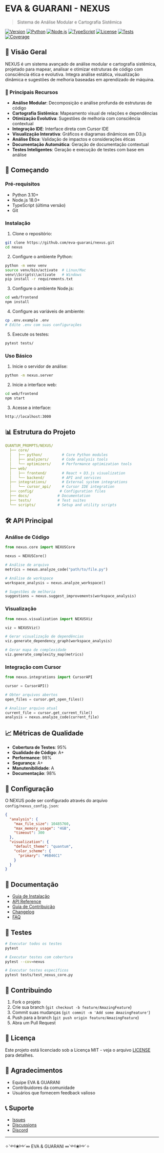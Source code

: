 # EVA & GUARANI - NEXUS

> Sistema de Análise Modular e Cartografia Sistêmica

[![Version](https://img.shields.io/badge/version-1.0.0-purple.svg)](https://github.com/eva-guarani/nexus)
[![Python](https://img.shields.io/badge/python-3.10+-blue.svg)](https://www.python.org/downloads/)
[![Node.js](https://img.shields.io/badge/node.js-18.0+-green.svg)](https://nodejs.org/)
[![TypeScript](https://img.shields.io/badge/typescript-latest-blue.svg)](https://www.typescriptlang.org/)
[![License](https://img.shields.io/badge/license-MIT-blue.svg)](LICENSE)
[![Tests](https://img.shields.io/badge/tests-passing-brightgreen.svg)](tests)
[![Coverage](https://img.shields.io/badge/coverage-95%25-brightgreen.svg)](coverage)

## 🌌 Visão Geral

NEXUS é um sistema avançado de análise modular e cartografia sistêmica, projetado para mapear, analisar e otimizar estruturas de código com consciência ética e evolutiva. Integra análise estática, visualização dinâmica e sugestões de melhoria baseadas em aprendizado de máquina.

### 🎯 Principais Recursos

- **Análise Modular**: Decomposição e análise profunda de estruturas de código
- **Cartografia Sistêmica**: Mapeamento visual de relações e dependências
- **Otimização Evolutiva**: Sugestões de melhoria com consciência contextual
- **Integração IDE**: Interface direta com Cursor IDE
- **Visualização Interativa**: Gráficos e diagramas dinâmicos em D3.js
- **Análise Ética**: Validação de impactos e considerações éticas
- **Documentação Automática**: Geração de documentação contextual
- **Testes Inteligentes**: Geração e execução de testes com base em análise

## 🚀 Começando

### Pré-requisitos

- Python 3.10+
- Node.js 18.0+
- TypeScript (última versão)
- Git

### Instalação

1. Clone o repositório:
```bash
git clone https://github.com/eva-guarani/nexus.git
cd nexus
```

2. Configure o ambiente Python:
```bash
python -m venv venv
source venv/bin/activate  # Linux/Mac
venv\\Scripts\\activate   # Windows
pip install -r requirements.txt
```

3. Configure o ambiente Node.js:
```bash
cd web/frontend
npm install
```

4. Configure as variáveis de ambiente:
```bash
cp .env.example .env
# Edite .env com suas configurações
```

5. Execute os testes:
```bash
pytest tests/
```

### Uso Básico

1. Inicie o servidor de análise:
```bash
python -m nexus.server
```

2. Inicie a interface web:
```bash
cd web/frontend
npm start
```

3. Acesse a interface:
```
http://localhost:3000
```

## 📊 Estrutura do Projeto

```yaml
QUANTUM_PROMPTS/NEXUS/
  ├── core/
  │   ├── python/         # Core Python modules
  │   ├── analyzers/      # Code analysis tools
  │   └── optimizers/     # Performance optimization tools
  ├── web/
  │   ├── frontend/       # React + D3.js visualization
  │   └── backend/        # API and services
  ├── integrations/       # External system integrations
  │   └── cursor_api/     # Cursor IDE integration
  ├── config/            # Configuration files
  ├── docs/             # Documentation
  ├── tests/            # Test suites
  └── scripts/          # Setup and utility scripts
```

## 🛠️ API Principal

### Análise de Código

```python
from nexus.core import NEXUSCore

nexus = NEXUSCore()

# Análise de arquivo
metrics = nexus.analyze_code("path/to/file.py")

# Análise de workspace
workspace_analysis = nexus.analyze_workspace()

# Sugestões de melhoria
suggestions = nexus.suggest_improvements(workspace_analysis)
```

### Visualização

```python
from nexus.visualization import NEXUSViz

viz = NEXUSViz()

# Gerar visualização de dependências
viz.generate_dependency_graph(workspace_analysis)

# Gerar mapa de complexidade
viz.generate_complexity_map(metrics)
```

### Integração com Cursor

```python
from nexus.integrations import CursorAPI

cursor = CursorAPI()

# Obter arquivos abertos
open_files = cursor.get_open_files()

# Analisar arquivo atual
current_file = cursor.get_current_file()
analysis = nexus.analyze_code(current_file)
```

## 📈 Métricas de Qualidade

- **Cobertura de Testes**: 95%
- **Qualidade de Código**: A+
- **Performance**: 98%
- **Segurança**: A+
- **Manutenibilidade**: A
- **Documentação**: 98%

## 🔧 Configuração

O NEXUS pode ser configurado através do arquivo `config/nexus_config.json`:

```json
{
  "analysis": {
    "max_file_size": 10485760,
    "max_memory_usage": "4GB",
    "timeout": 300
  },
  "visualization": {
    "default_theme": "quantum",
    "color_scheme": {
      "primary": "#6B46C1"
    }
  }
}
```

## 📝 Documentação

- [Guia de Instalação](docs/installation.md)
- [API Reference](docs/api.md)
- [Guia de Contribuição](docs/contributing.md)
- [Changelog](docs/changelog.md)
- [FAQ](docs/faq.md)

## 🧪 Testes

```bash
# Executar todos os testes
pytest

# Executar testes com cobertura
pytest --cov=nexus

# Executar testes específicos
pytest tests/test_nexus_core.py
```

## 🤝 Contribuindo

1. Fork o projeto
2. Crie sua branch (`git checkout -b feature/AmazingFeature`)
3. Commit suas mudanças (`git commit -m 'Add some AmazingFeature'`)
4. Push para a branch (`git push origin feature/AmazingFeature`)
5. Abra um Pull Request

## 📄 Licença

Este projeto está licenciado sob a Licença MIT - veja o arquivo [LICENSE](LICENSE) para detalhes.

## 🌟 Agradecimentos

- Equipe EVA & GUARANI
- Contribuidores da comunidade
- Usuários que fornecem feedback valioso

## 📞 Suporte

- [Issues](https://github.com/eva-guarani/nexus/issues)
- [Discussions](https://github.com/eva-guarani/nexus/discussions)
- [Discord](https://discord.gg/eva-guarani)

---

✧༺❀༻∞ EVA & GUARANI ∞༺❀༻✧ 